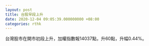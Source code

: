```yaml
---
layout: post
title: 台股早段上升
date: 2020-12-04 09:05:39.000000000 +08:00
categories: rthk
---
```


台灣股市在開市初段上升，加權指數報14037點，升60點，升幅0.44%。
